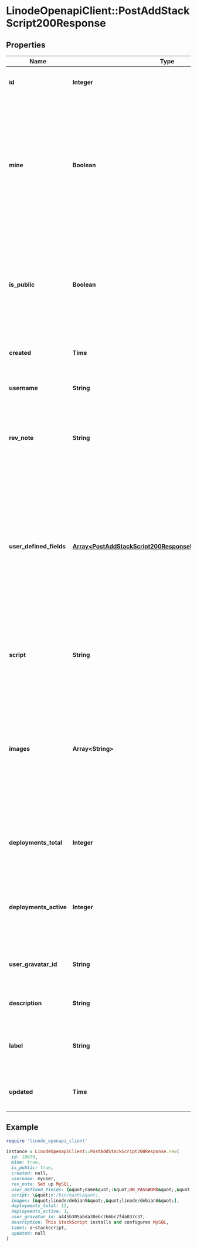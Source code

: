 # LinodeOpenapiClient::PostAddStackScript200Response

## Properties

| Name | Type | Description | Notes |
| ---- | ---- | ----------- | ----- |
| **id** | **Integer** | __Read-only__ The unique ID of this StackScript. | [optional][readonly] |
| **mine** | **Boolean** | __Filterable__, __Read-only__ Returns &#x60;true&#x60; if this StackScript is owned by the account of the user making the request, and the user making the request is unrestricted or has access to this StackScript. | [optional][readonly] |
| **is_public** | **Boolean** | __Filterable__ This determines whether other users can use your StackScript. __Once a StackScript is made public, it cannot be made private.__ | [optional] |
| **created** | **Time** | __Read-only__ The date this StackScript was created. | [optional][readonly] |
| **username** | **String** | __Read-only__ The User who created the StackScript. | [optional][readonly] |
| **rev_note** | **String** | __Filterable__ This field allows you to add notes for the set of revisions made to this StackScript. | [optional] |
| **user_defined_fields** | [**Array&lt;PostAddStackScript200ResponseUserDefinedFieldsInner&gt;**](PostAddStackScript200ResponseUserDefinedFieldsInner.md) | __Read-only__ This is a list of fields defined with a special syntax inside this StackScript that allow for supplying customized parameters during deployment. See [Declare User-Defined Fields (UDFs)](https://www.linode.com/docs/products/tools/stackscripts/guides/write-a-custom-script/#declare-user-defined-fields-udfs) for more information. | [optional][readonly] |
| **script** | **String** | The script to execute when provisioning a new Linode with this StackScript. | [optional] |
| **images** | **Array&lt;String&gt;** | An array of Image IDs. These are the Images that can be deployed with this StackScript.  &#x60;any/all&#x60; indicates that all available Images, including private Images, are accepted. | [optional] |
| **deployments_total** | **Integer** | __Filterable__, __Read-only__ The total number of times this StackScript has been deployed. | [optional][readonly] |
| **deployments_active** | **Integer** | __Read-only__ Count of currently active, deployed Linodes created from this StackScript. | [optional][readonly] |
| **user_gravatar_id** | **String** | __Read-only__ The Gravatar ID for the User who created the StackScript. | [optional][readonly] |
| **description** | **String** | __Filterable__ A description for the StackScript. | [optional] |
| **label** | **String** | __Filterable__ The StackScript&#39;s label is for display purposes only. | [optional] |
| **updated** | **Time** | __Read-only__ The date this StackScript was last updated. | [optional][readonly] |

## Example

```ruby
require 'linode_openapi_client'

instance = LinodeOpenapiClient::PostAddStackScript200Response.new(
  id: 10079,
  mine: true,
  is_public: true,
  created: null,
  username: myuser,
  rev_note: Set up MySQL,
  user_defined_fields: {&quot;name&quot;:&quot;DB_PASSWORD&quot;,&quot;label&quot;:&quot;Enter the DB password&quot;,&quot;example&quot;:&quot;hunter2&quot;},
  script: \&quot;#!/bin/bash\&quot;,
  images: [&quot;linode/debian9&quot;,&quot;linode/debian8&quot;],
  deployments_total: 12,
  deployments_active: 1,
  user_gravatar_id: a445b305abda30ebc766bc7fda037c37,
  description: This StackScript installs and configures MySQL,
  label: a-stackscript,
  updated: null
)
```

